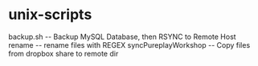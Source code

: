 unix-scripts
============

backup.sh 	-- Backup MySQL Database, then RSYNC to Remote Host
rename 		--   rename files with REGEX
syncPureplayWorkshop -- Copy files from dropbox share to remote dir

